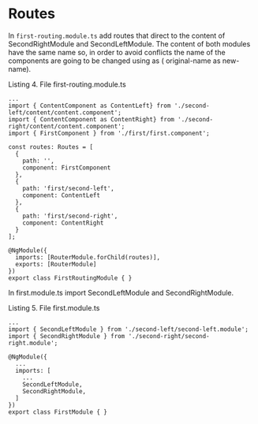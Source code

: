 # Routes

In `first-routing.module.ts` add routes that direct to the content of SecondRightModule and SecondLeftModule. The content of both modules have the same name so, in order to avoid conflicts the name of the components are going to be changed using as ( original-name as new-name).

Listing 4. File first-routing.module.ts

```
...
import { ContentComponent as ContentLeft} from './second-left/content/content.component';
import { ContentComponent as ContentRight} from './second-right/content/content.component';
import { FirstComponent } from './first/first.component';

const routes: Routes = [
  {
    path: '',
    component: FirstComponent
  },
  {
    path: 'first/second-left',
    component: ContentLeft
  },
  {
    path: 'first/second-right',
    component: ContentRight
  }
];

@NgModule({
  imports: [RouterModule.forChild(routes)],
  exports: [RouterModule]
})
export class FirstRoutingModule { }
```

In first.module.ts import SecondLeftModule and SecondRightModule.

Listing 5. File first.module.ts

```
...
import { SecondLeftModule } from './second-left/second-left.module';
import { SecondRightModule } from './second-right/second-right.module';

@NgModule({
  ...
  imports: [
    ...
    SecondLeftModule,
    SecondRightModule,
  ]
})
export class FirstModule { }
```
